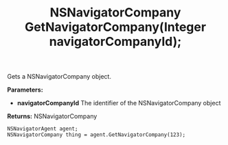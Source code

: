 ﻿---
uid: crmscript_ref_NSNavigatorAgent_GetNavigatorCompany
title: NSNavigatorCompany GetNavigatorCompany(Integer navigatorCompanyId);
intellisense: NSNavigatorAgent.GetNavigatorCompany
keywords: NSNavigatorAgent, GetNavigatorCompany
so.topic: reference
---

Gets a NSNavigatorCompany object.

**Parameters:**
 - **navigatorCompanyId** The identifier of the NSNavigatorCompany object

**Returns:** NSNavigatorCompany

```crmscript
NSNavigatorAgent agent;
NSNavigatorCompany thing = agent.GetNavigatorCompany(123);
```

